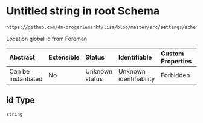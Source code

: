 # Untitled string in root Schema

```txt
https://github.com/dm-drogeriemarkt/lisa/blob/master/src/settings/schema.json#/properties/locations/items/properties/id
```

Location global id from Foreman

| Abstract            | Extensible | Status         | Identifiable            | Custom Properties | Additional Properties | Access Restrictions | Defined In                                                                              |
| :------------------ | :--------- | :------------- | :---------------------- | :---------------- | :-------------------- | :------------------ | :-------------------------------------------------------------------------------------- |
| Can be instantiated | No         | Unknown status | Unknown identifiability | Forbidden         | Allowed               | none                | [settings.schema.json*](../../src/settings/settings.schema.json "open original schema") |

## id Type

`string`

